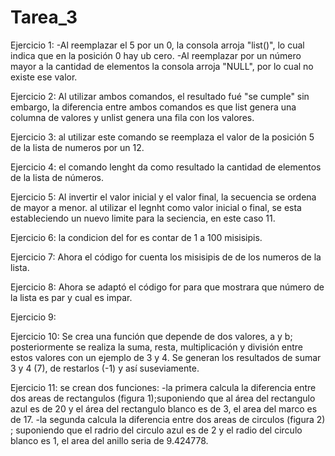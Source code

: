 # Tarea_3

Ejercicio 1:
-Al reemplazar el 5 por un 0, la consola arroja "list()", lo cual indica que en la posición 0 hay ub cero.
-Al reemplazar por un número mayor a la cantidad de elementos la consola arroja "NULL", por lo cual no existe ese valor. 

Ejercicio 2:
Al utilizar ambos comandos, el resultado fué "se cumple" sin embargo, la diferencia entre ambos comandos es que list genera una columna de valores y unlist genera una fila con los valores.

Ejercicio 3: 
al utilizar este comando se reemplaza el valor de la posición 5 de la lista de numeros por un 12.

Ejercicio 4: 
el comando lenght da como resultado la cantidad de elementos de la lista de números. 

Ejercicio 5: 
Al invertir el valor inicial y el valor final, la secuencia se ordena de mayor a menor. 
al utilizar el legnht como valor inicial o final, se esta estableciendo un nuevo limite para la seciencia, en este caso 11. 

Ejercicio 6: 
la condicion del for es contar de 1 a 100 misisipis. 

Ejercicio 7: 
Ahora el código for cuenta los misisipis de de los numeros de la lista. 

Ejercicio 8: 
Ahora se adaptó el código for para que mostrara que número de la lista es par y cual es impar. 

Ejercicio 9:

Ejercicio 10:
Se crea una función que depende de dos valores, a y b; posteriormente se realiza la suma, resta, multiplicación y división entre estos valores con un ejemplo de 3 y 4.
Se generan los resultados de sumar 3 y 4 (7), de restarlos (-1) y así suseviamente.

Ejercicio 11:
se crean dos funciones:
-la primera calcula la diferencia entre dos areas de rectangulos (figura 1);suponiendo que al área del rectangulo azul es de 20 y el área del rectangulo blanco es de 3, el area del marco es de 17.
-la segunda calcula la diferencia entre dos areas de circulos (figura 2) ; suponiendo que el radrio del circulo azul es de 2 y el radio del circulo blanco es 1, el area del anillo seria de 9.424778.


 